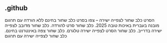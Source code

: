 ## .github

הסרט כלב שחור לצפייה ישירה – צפו בסרט כלב שחור בחינם ללא הורדה עם תרגום מובנה בעברית באיכות טובה 2025. כלב שחור סרט להורדה. כלב שחור מדובב לצפייה ישירה בדרייב. כלב שחור הסרט לצפייה ישירה טלגרם. כלב שחור צפה באינטרנט בחינם. כלב שחור לצפייה ישירה עם תרגום




